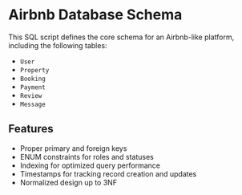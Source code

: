 # Airbnb Database Schema

This SQL script defines the core schema for an Airbnb-like platform, including the following tables:

- `User`
- `Property`
- `Booking`
- `Payment`
- `Review`
- `Message`

## Features

- Proper primary and foreign keys
- ENUM constraints for roles and statuses
- Indexing for optimized query performance
- Timestamps for tracking record creation and updates
- Normalized design up to 3NF
